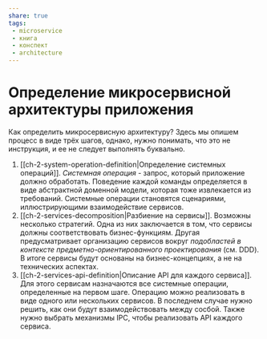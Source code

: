 ```yaml
---
share: true
tags: 
 - microservice
 - книга
 - конспект
 - architecture
---
```

# Определение микросервисной архитектуры приложения
Как определить микросервисную архитектуру?
Здесь мы опишем процесс в виде трёх шагов, однако, нужно понимать, что это не инструкция, и ее не следует выполнять буквально.

1. [[ch-2-system-operation-definition|Определение системных операций]]. *Системная операция* - запрос, который приложение должно обработать. Поведение каждой команды определяется в виде абстрактной доменной модели, которая тоже извлекается из требований. Системные операции становятся сценариями, иллюстрирующими взаимодействие сервисов.
2. [[ch-2-services-decomposition|Разбиение на сервисы]]. Возможны несколько стратегий. Одна из них заключается в том, что сервисы должны соответствовать бизнес-функциям. Другая предусматривает организацию сервисов вокруг *подобластей в контексте предметно-ориентированного проектирования* (см. DDD). В итоге сервисы будут основаны на бизнес-концепциях, а не на технических аспектах.
3. [[ch-2-services-api-definition|Описание API для каждого сервиса]]. Для этого сервисам назначаются все системные операции, определенные на первом шаге. Операцию можно реализовать в виде одного или нескольких сервисов. В последнем случае нужно решить, как они будут взаимодействовать между сосбой. Также нужно выбрать механизмы IPC, чтобы реализовать API каждого сервиса.


